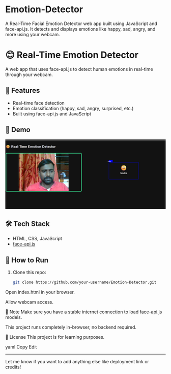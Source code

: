 # Emotion-Detector
A Real-Time Facial Emotion Detector web app built using JavaScript and face-api.js. It detects and displays emotions like happy, sad, angry, and more using your webcam.

# 😊 Real-Time Emotion Detector

A web app that uses face-api.js to detect human emotions in real-time through your webcam.

## 🚀 Features

- Real-time face detection
- Emotion classification (happy, sad, angry, surprised, etc.)
- Built using face-api.js and JavaScript

## 📸 Demo

![Screenshot](./Screenshot/neutral.png)

## 🛠️ Tech Stack

- HTML, CSS, JavaScript
- [face-api.js](https://github.com/justadudewhohacks/face-api.js)

## 🔧 How to Run

1. Clone this repo:
   ```bash
   git clone https://github.com/your-username/Emotion-Detector.git
Open index.html in your browser.

Allow webcam access.

📝 Note
Make sure you have a stable internet connection to load face-api.js models.

This project runs completely in-browser, no backend required.

📄 License
This project is for learning purposes.

yaml
Copy
Edit

---

Let me know if you want to add anything else like deployment link or credits!
